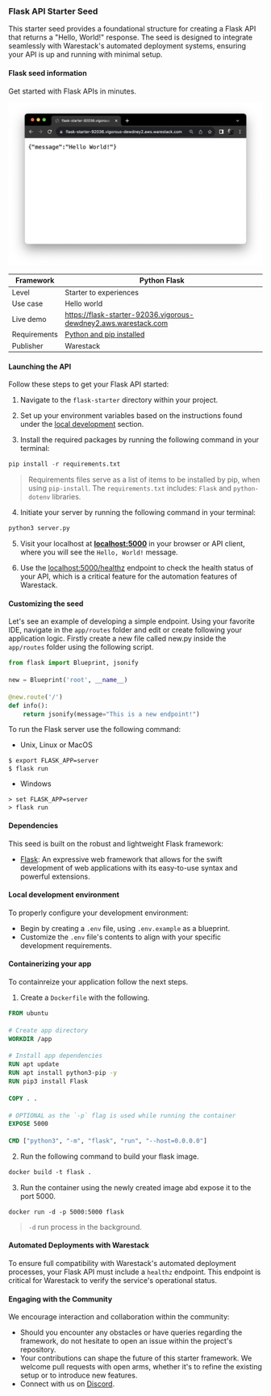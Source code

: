 ### Flask API Starter Seed

This starter seed provides a foundational structure for creating a Flask API that returns a "Hello, World!" response. The seed is designed to integrate seamlessly with Warestack's automated deployment systems, ensuring your API is up and running with minimal setup.

#### Flask seed information

Get started with Flask APIs in minutes. 

![](src/flask-hello-world.png)

| Framework    | Python Flask                                                 |
| ------------ | ------------------------------------------------------------ |
| Level        | Starter to experiences                                       |
| Use case     | Hello world                                                  |
| Live demo    | https://flask-starter-92036.vigorous-dewdney2.aws.warestack.com |
| Requirements | [Python and pip installed](https://www.python.org/downloads/) |
| Publisher    | Warestack                                                    |

#### Launching the API

Follow these steps to get your Flask API started:

1. Navigate to the `flask-starter` directory within your project.

2. Set up your environment variables based on the instructions found under the [local development](#local-development) section.

3. Install the required packages by running the following command in your terminal:

```python
pip install -r requirements.txt
```

> Requirements files serve as a list of items to be installed by pip, when using `pip-install`. The `requirements.txt` includes:  `Flask` and `python-dotenv` libraries.

4. Initiate your server by running the following command in your terminal:

```python
python3 server.py
```

5. Visit your localhost at **[localhost:5000](http://localhost:5000/)** in your browser or API client, where you will see the `Hello, World!` message.

6. Use the [localhost:5000/healthz](http://localhost:5000/healthz) endpoint to check the health status of your API, which is a critical feature for the automation features of Warestack.

#### Customizing the seed

Let's see an example of developing a simple endpoint. Using your favorite IDE, navigate in the `app/routes` folder and edit or create following your application logic. Firstly create a new file called new.py inside the  `app/routes` folder using the following script.

```python
from flask import Blueprint, jsonify

new = Blueprint('root', __name__)

@new.route('/')
def info():
    return jsonify(message="This is a new endpoint!")
```

To run the Flask server use the following command:

* Unix, Linux or MacOS

```
$ export FLASK_APP=server
$ flask run
```

* Windows

```
> set FLASK_APP=server
> flask run
```

#### Dependencies

This seed is built on the robust and lightweight Flask framework:

- [Flask](https://flask.palletsprojects.com/en/3.0.x/): An expressive web framework that allows for the swift development of web applications with its easy-to-use syntax and powerful extensions.

#### Local development environment

To properly configure your development environment:

- Begin by creating a `.env` file, using `.env.example` as a blueprint.
- Customize the `.env` file's contents to align with your specific development requirements.

#### Containerizing your app

To containreize your application follow the next steps.

1. Create a `Dockerfile` with the following.

```dockerfile
FROM ubuntu

# Create app directory
WORKDIR /app

# Install app dependencies
RUN apt update
RUN apt install python3-pip -y
RUN pip3 install Flask

COPY . .

# OPTIONAL as the `-p` flag is used while running the container
EXPOSE 5000

CMD ["python3", "-m", "flask", "run", "--host=0.0.0.0"]
```

2. Run the following command to build your flask image.

```dockerfile
docker build -t flask .
```

3.  Run the container using the newly created image abd expose it to the port 5000.

```
docker run -d -p 5000:5000 flask
```

> `-d` run process in the background.

#### Automated Deployments with Warestack

To ensure full compatibility with Warestack's automated deployment processes, your Flask API must include a `healthz` endpoint. This endpoint is critical for Warestack to verify the service's operational status.

#### Engaging with the Community

We encourage interaction and collaboration within the community:

- Should you encounter any obstacles or have queries regarding the framework, do not hesitate to open an issue within the project's repository.
- Your contributions can shape the future of this starter framework. We welcome pull requests with open arms, whether it's to refine the existing setup or to introduce new features.
- Connect with us on [Discord](https://discord.gg/F26qxbgjHx).
